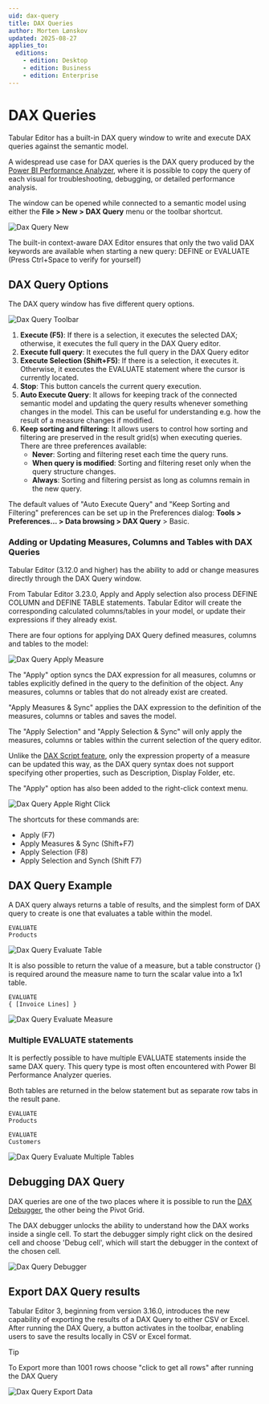 ```yaml
---
uid: dax-query
title: DAX Queries
author: Morten Lønskov
updated: 2025-08-27
applies_to:
  editions:
    - edition: Desktop
    - edition: Business
    - edition: Enterprise
---
```


# DAX Queries

Tabular Editor has a built-in DAX query window to write and execute DAX queries against the semantic model.

A widespread use case for DAX queries is the DAX query produced by the [Power BI Performance Analyzer](https://www.sqlbi.com/articles/introducing-the-power-bi-performance-analyzer/), where it is possible to copy the query of each visual for troubleshooting, debugging, or detailed performance analysis.

The window can be opened while connected to a semantic model using either the **File > New > DAX Query** menu or the toolbar shortcut.

![Dax Query New](~/content/assets/images/features/dax_query_window/create_new_dax_query.png)

The built-in context-aware DAX Editor ensures that only the two valid DAX keywords are available when starting a new query: DEFINE or EVALUATE (Press Ctrl+Space to verify for yourself)

## DAX Query Options

The DAX query window has five different query options.

![Dax Query Toolbar](~/content/assets/images/features/dax_query_window/dax_query_toolbar.png)

1. **Execute (F5)**: If there is a selection, it executes the selected DAX; otherwise, it executes the full query in the DAX Query editor.
2. **Execute full query**: It executes the full query in the DAX Query editor
3. **Execute Selection (Shift+F5)**: If there is a selection, it executes it. Otherwise, it executes the EVALUATE statement where the cursor is currently located.
4. **Stop**: This button cancels the current query execution.
5. **Auto Execute Query**: It allows for keeping track of the connected semantic model and updating the query results whenever something changes in the model. This can be useful for understanding e.g. how the result of a measure changes if modified.
6. **Keep sorting and filtering**: It allows users to control how sorting and filtering are preserved in the result grid(s) when executing queries. There are three preferences available:
   - **Never**: Sorting and filtering reset each time the query runs.
   - **When query is modified**: Sorting and filtering reset only when the query structure changes.
   - **Always**: Sorting and filtering persist as long as columns remain in the new query.

The default values of "Auto Execute Query" and "Keep Sorting and Filtering" preferences can be set up in the Preferences dialog: **Tools > Preferences... > Data browsing > DAX Query** > Basic.

### Adding or Updating Measures, Columns and Tables with DAX Queries

Tabular Editor (3.12.0 and higher) has the ability to add or change measures directly through the DAX Query window.

From Tabular Editor 3.23.0, Apply and Apply selection also process DEFINE COLUMN and DEFINE TABLE statements. Tabular Editor will create the corresponding calculated columns/tables in your model, or update their expressions if they already exist.

There are four options for applying DAX Query defined measures, columns and tables to the model:

![Dax Query Apply Measure](~/content/assets/images/features/dax_query_window/dax_query_apply_measure.png)

The "Apply" option syncs the DAX expression for all measures, columns or tables explicitly defined in the query to the definition of the object. Any measures, columns or tables that do not already exist are created.

"Apply Measures & Sync" applies the DAX expression to the definition of the measures, columns or tables and saves the model.

The "Apply Selection" and "Apply Selection & Sync" will only apply the measures, columns or tables within the current selection of the query editor.

Unlike the [DAX Script feature](xrefid:dax-scripts), only the expression property of a measure can be updated this way, as the DAX query syntax does not support specifying other properties, such as Description, Display Folder, etc.

The "Apply" option has also been added to the right-click context menu.

![Dax Query Apple Right Click](~/content/assets/images/features/dax_query_window/dax_query_apply_measure_right_click.png)

The shortcuts for these commands are:

- Apply (F7)
- Apply Measures & Sync (Shift+F7)
- Apply Selection (F8)
- Apply Selection and Synch (Shift F7)

## DAX Query Example

A DAX query always returns a table of results, and the simplest form of DAX query to create is one that evaluates a table within the model.

```DAX
EVALUATE
Products
```

![Dax Query Evaluate Table](~/content/assets/images/features/dax_query_window/evaluate_table.png)

It is also possible to return the value of a measure, but a table constructor {} is required around the measure name to turn the scalar value into a 1x1 table.

```DAX
EVALUATE
{ [Invoice Lines] }
```

![Dax Query Evaluate Measure](~/content/assets/images/features/dax_query_window/evaluate_measure.png)

### Multiple EVALUATE statements

It is perfectly possible to have multiple EVALUATE statements inside the same DAX query. This query type is most often encountered with Power BI Performance Analyzer queries.

Both tables are returned in the below statement but as separate row tabs in the result pane.

```DAX
EVALUATE
Products

EVALUATE
Customers
```

![Dax Query Evaluate Multiple Tables](~/content/assets/images/features/dax_query_window/multiple_evaluate_table.png)

## Debugging DAX Query

DAX queries are one of the two places where it is possible to run the [DAX Debugger](xrefid:dax-debugger), the other being the Pivot Grid.

The DAX debugger unlocks the ability to understand how the DAX works inside a single cell. To start the debugger simply right click on the desired cell and choose 'Debug cell', which will start the debugger in the context of the chosen cell.

![Dax Query Debugger](~/content/assets/images/features/dax_query_window/dax_query_open_dax_debugger.gif)

## Export DAX Query results

Tabular Editor 3, beginning from version 3.16.0, introduces the new capability of exporting the results of a DAX Query to either CSV or Excel. After running the DAX Query, a button activates in the toolbar, enabling users to save the results locally in CSV or Excel format.

> [!TIP]
> To Export more than 1001 rows choose "click to get all rows" after running the DAX Query

![Dax Query Export Data](~/content/assets/images/features/dax_query_window/dax_query_export_data.png)
